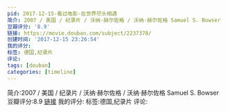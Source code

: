 ```yaml
---
pid: 2017-12-15-看过电影-在世界尽头相遇
简介: 2007 / 美国 / 纪录片 / 沃纳·赫尔佐格 / 沃纳·赫尔佐格 Samuel S. Bowser
豆瓣评分: '8.9'
链接: https://movie.douban.com/subject/2237378/
创建时间: '2017-12-15 23:26:54'
我的评分:
标签: 德国,纪录片
评论:
tags: [douban]
categories: [timeline]
---
```

简介:2007 / 美国 / 纪录片 / 沃纳·赫尔佐格 / 沃纳·赫尔佐格 Samuel S. Bowser
豆瓣评分:8.9
[链接](https://movie.douban.com/subject/2237378/)
我的评分:
标签:德国,纪录片
评论:
